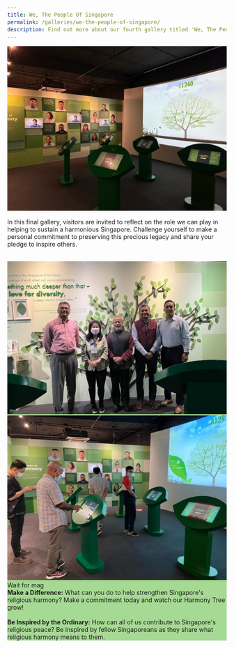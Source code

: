 ```yaml
---
title: We, The People Of Singapore
permalink: /galleries/we-the-people-of-singapore/
description: Find out more about our fourth gallery titled 'We, The People Of Singapore'.
---
```

![Gallery 4 - Talking Heads](/images/Gallery%204%20Talking%20Heads.jpg)

In this final gallery, visitors are invited to reflect on the role we can play in helping to sustain a harmonious Singapore. Challenge yourself to make a personal commitment to preserving this precious legacy and share your pledge to inspire others.<br><br>

<div class="row" style="background:#a6d994;">
<div class="col is-6"><img src="/images/gallery%204%20.jpg" alt="Gallery 4">
	</div>
	<div class="col is-6"><img src="/images/Gallery%204.jpg" alt="Gallery 4 Interaction">
	</div>
	</div>

<div class="row" style="background:#a6d994;">
<div class="col is-4">
	Wait for mag
	</div>
	<div class="col is-8"><b>Make a Difference:</b>  What can you do to help strengthen Singapore's religious harmony? Make a commitment today and watch our Harmony Tree grow! <br><br><b>Be Inspired by the Ordinary:</b> How can all of us contribute to Singapore's religious peace? Be inspired by fellow Singaporeans as they share what religious harmony means to them.</div></div>